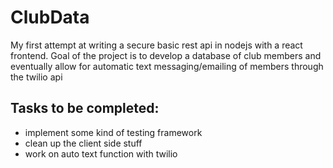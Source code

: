 # ClubData

My first attempt at writing a secure basic rest api in nodejs with a react frontend. Goal of the project 
is to develop a database of club members and eventually allow for automatic text messaging/emailing of members 
through the twilio api

Tasks to be completed:
--------------
* implement some kind of testing framework
* clean up the client side stuff
* work on auto text function with twilio

